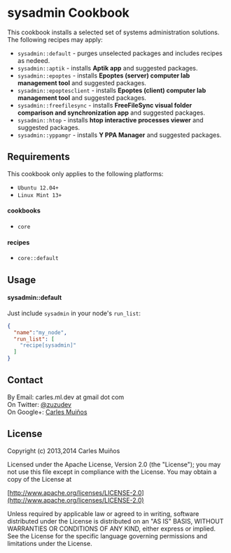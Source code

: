 # sysadmin Cookbook

This cookbook installs a selected set of systems administration solutions.
The following recipes may apply:

- `sysadmin::default`       - purges unselected packages and includes recipes as nedeed.
- `sysadmin::aptik`         - installs __Aptik app__ and suggested packages.
- `sysadmin::epoptes`       - installs __Epoptes (server) computer lab management tool__ and suggested packages.
- `sysadmin::epoptesclient` - installs __Epoptes (client) computer lab management tool__ and suggested packages.
- `sysadmin::freefilesync`  - installs __FreeFileSync visual folder comparison and synchronization app__ and suggested packages.
- `sysadmin::htop`          - installs __htop interactive processes viewer__ and suggested packages.
- `sysadmin::yppamgr`       - installs __Y PPA Manager__ and suggested packages.


## Requirements

This cookbook only applies to the following platforms:  
- `Ubuntu 12.04+`
- `Linux Mint 13+`

#### cookbooks
- `core`

#### recipes
- `core::default`


## Usage

#### sysadmin::default
Just include `sysadmin` in your node's `run_list`:

```json
{
  "name":"my_node",
  "run_list": [
    "recipe[sysadmin]"
  ]
}
```


## Contact

By Email:   carles.ml.dev at gmail dot com  
On Twitter: [@zuzudev](https://twitter.com/zuzudev)  
On Google+: [Carles Muiños](https://plus.google.com/109480759201585988691)


## License

Copyright (c) 2013,2014 Carles Muiños

Licensed under the Apache License, Version 2.0 (the "License");
you may not use this file except in compliance with the License.
You may obtain a copy of the License at

[http://www.apache.org/licenses/LICENSE-2.0](http://www.apache.org/licenses/LICENSE-2.0)

Unless required by applicable law or agreed to in writing, software
distributed under the License is distributed on an "AS IS" BASIS,
WITHOUT WARRANTIES OR CONDITIONS OF ANY KIND, either express or implied.
See the License for the specific language governing permissions and
limitations under the License.

